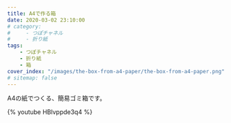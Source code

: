 ```yaml
---
title: A4で作る箱
date: 2020-03-02 23:10:00
# category:
#     - つぽチャネル
#     - 折り紙
tags:
    - つぽチャネル
    - 折り紙
    - 箱
cover_index: "/images/the-box-from-a4-paper/the-box-from-a4-paper.png"
# sitemap: false
---
```


A4の紙でつくる、簡易ゴミ箱です。

{% youtube HBlvppde3q4 %}
